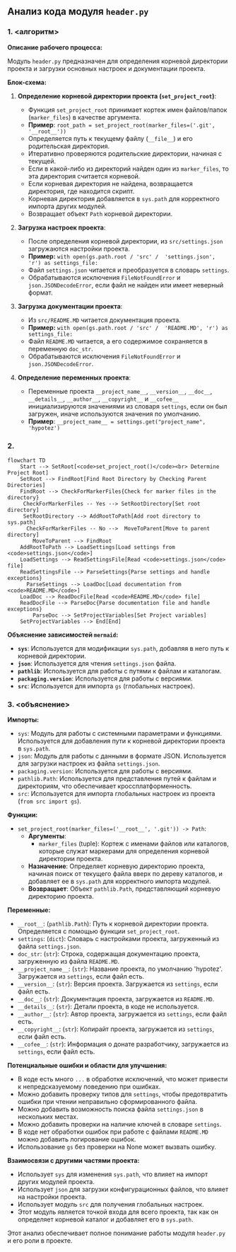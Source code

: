 ## Анализ кода модуля `header.py`

### 1. <алгоритм>

**Описание рабочего процесса:**

Модуль `header.py` предназначен для определения корневой директории проекта и загрузки основных настроек и документации проекта.

**Блок-схема:**

1.  **Определение корневой директории проекта (`set_project_root`)**:
    *   Функция `set_project_root` принимает кортеж имен файлов/папок (`marker_files`) в качестве аргумента.
    *   **Пример**: `root_path = set_project_root(marker_files=('.git', '__root__'))`
    *   Определяется путь к текущему файлу (`__file__`) и его родительская директория.
    *   Итеративно проверяются родительские директории, начиная с текущей.
    *   Если в какой-либо из директорий найден один из `marker_files`, то эта директория считается корневой.
    *   Если корневая директория не найдена, возвращается директория, где находится скрипт.
    *   Корневая директория добавляется в `sys.path` для корректного импорта других модулей.
    *   Возвращает объект `Path` корневой директории.

2.  **Загрузка настроек проекта**:
    *   После определения корневой директории, из `src/settings.json` загружаются настройки проекта.
    *    **Пример:** `with open(gs.path.root / 'src' /  'settings.json', 'r') as settings_file:`
    *   Файл `settings.json` читается и преобразуется в словарь `settings`.
    *   Обрабатываются исключения `FileNotFoundError` и `json.JSONDecodeError`, если файл не найден или имеет неверный формат.

3.  **Загрузка документации проекта**:
    *   Из `src/README.MD` читается документация проекта.
    *    **Пример:** `with open(gs.path.root / 'src' /  'README.MD', 'r') as settings_file:`
    *  Файл `README.MD` читается, а его содержимое сохраняется в переменную `doc_str`.
    *    Обрабатываются исключения `FileNotFoundError` и `json.JSONDecodeError`.

4.  **Определение переменных проекта**:
    *   Переменные проекта `__project_name__`, `__version__`, `__doc__`, `__details__`, `__author__`, `__copyright__` и `__cofee__` инициализируются значениями из словаря `settings`, если он был загружен, иначе используются значения по умолчанию.
    *   **Пример**: `__project_name__ = settings.get("project_name", 'hypotez')`

### 2. <mermaid>

```mermaid
flowchart TD
    Start --> SetRoot[<code>set_project_root()</code><br> Determine Project Root]
    SetRoot --> FindRoot[Find Root Directory by Checking Parent Directories]
    FindRoot --> CheckForMarkerFiles{Check for marker files in the directory}
     CheckForMarkerFiles -- Yes --> SetRootDirectory[Set root directory]
     SetRootDirectory --> AddRootToPath[Add root directory to sys.path]
      CheckForMarkerFiles -- No -->  MoveToParent[Move to parent directory]
        MoveToParent --> FindRoot
    AddRootToPath --> LoadSettings[Load settings from <code>settings.json</code>]
    LoadSettings --> ReadSettingsFile[Read <code>settings.json</code> file]
    ReadSettingsFile --> ParseSettings{Parse settings and handle exceptions}
      ParseSettings --> LoadDoc[Load documentation from <code>README.MD</code>]
    LoadDoc --> ReadDocFile[Read <code>README.MD</code> file]
    ReadDocFile --> ParseDoc{Parse documentation file and handle exceptions}
        ParseDoc --> SetProjectVariables[Set Project variables]
    SetProjectVariables --> End[End]
```

**Объяснение зависимостей `mermaid`:**

*   **`sys`**: Используется для модификации `sys.path`, добавляя в него путь к корневой директории.
*   **`json`**: Используется для чтения `settings.json` файла.
*  **`pathlib`**: Используется для работы с путями к файлам и каталогам.
*   **`packaging.version`**: Используется для работы с версиями.
*   **`src`**: Используется для импорта `gs` (глобальных настроек).

### 3. <объяснение>

**Импорты:**

*   `sys`: Модуль для работы с системными параметрами и функциями. Используется для добавления пути к корневой директории проекта в `sys.path`.
*   `json`: Модуль для работы с данными в формате JSON. Используется для загрузки настроек из файла `settings.json`.
*  `packaging.version`: Используется для работы с версиями.
*   `pathlib.Path`: Используется для представления путей к файлам и директориям, что обеспечивает кроссплатформенность.
*   `src`: Используется для импорта глобальных настроек из проекта (`from src import gs`).

**Функции:**

*   `set_project_root(marker_files=('__root__', '.git')) -> Path`:
    *   **Аргументы**:
        *   `marker_files` (tuple): Кортеж с именами файлов или каталогов, которые служат маркерами для определения корневой директории проекта.
    *   **Назначение**: Определяет корневую директорию проекта, начиная поиск от текущего файла вверх по дереву каталогов, и добавляет ее в `sys.path` для корректного импорта модулей.
    *   **Возвращает**: Объект `pathlib.Path`, представляющий корневую директорию проекта.

**Переменные:**

*   `__root__`: (`pathlib.Path`): Путь к корневой директории проекта. Определяется с помощью функции `set_project_root`.
*  `settings`: (`dict`):  Словарь с настройками проекта, загруженный из файла `settings.json`.
*  `doc_str`: (`str`): Строка, содержащая документацию проекта, загруженную из файла `README.MD`.
*   `__project_name__`: (`str`): Название проекта, по умолчанию 'hypotez'. Загружается из `settings`, если файл есть.
*   `__version__`: (`str`): Версия проекта. Загружается из `settings`, если файл есть.
*  `__doc__`: (`str`): Документация проекта, загружается из `README.MD`.
*   `__details__`: (`str`): Детали проекта, в коде не используется.
*  `__author__`: (`str`): Автор проекта, загружается из `settings`, если файл есть.
*   `__copyright__`: (`str`): Копирайт проекта, загружается из `settings`, если файл есть.
*    `__cofee__`: (`str`): Информация о донате разработчику, загружается из `settings`, если файл есть.

**Потенциальные ошибки и области для улучшения:**

*   В коде есть много  `...` в обработке исключений, что может привести к непредсказуемому поведению при ошибках.
*   Можно добавить проверку типов для `settings`, чтобы предотвратить ошибки при чтении неправильно сформированного файла.
*   Можно добавить возможность поиска файла `settings.json` в нескольких местах.
*    Можно добавить проверки на наличие ключей в словаре `settings`.
*    В коде нет обработки ошибок при работе с файлами `README.MD` можно добавить логирование ошибок.
*   Использование `gs` без проверки на None может вызвать ошибку.

**Взаимосвязи с другими частями проекта:**

*   Использует `sys` для изменения `sys.path`, что влияет на импорт других модулей проекта.
*   Использует `json` для загрузки конфигурационных файлов, что влияет на настройки проекта.
*   Использует модуль `src` для получения глобальных настроек.
*  Этот модуль является точкой входа для всего проекта, так как он определяет корневой каталог и добавляет его в `sys.path`.

Этот анализ обеспечивает полное понимание работы модуля `header.py` и его роли в проекте.
